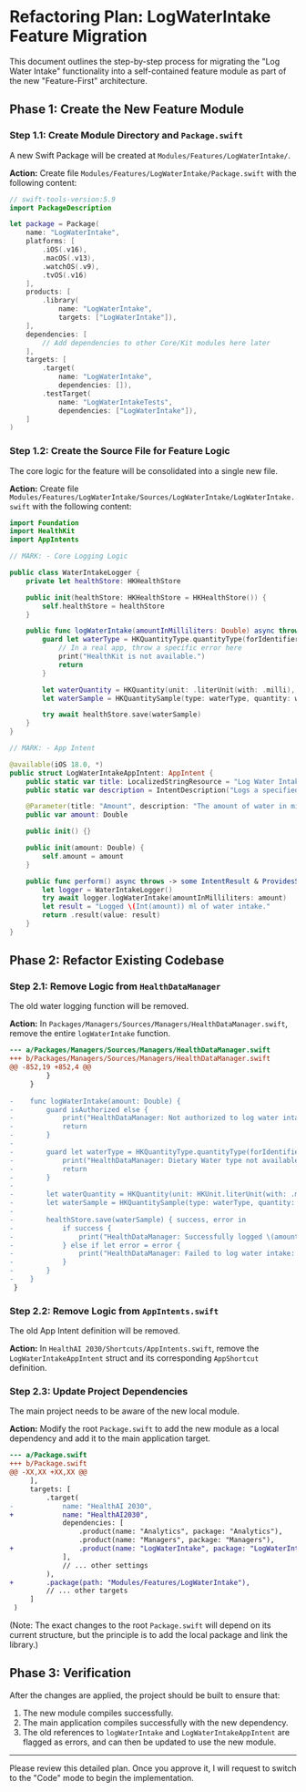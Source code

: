 # Refactoring Plan: LogWaterIntake Feature Migration

This document outlines the step-by-step process for migrating the "Log Water Intake" functionality into a self-contained feature module as part of the new "Feature-First" architecture.

## Phase 1: Create the New Feature Module

### Step 1.1: Create Module Directory and `Package.swift`

A new Swift Package will be created at `Modules/Features/LogWaterIntake/`.

**Action:** Create file `Modules/Features/LogWaterIntake/Package.swift` with the following content:

```swift
// swift-tools-version:5.9
import PackageDescription

let package = Package(
    name: "LogWaterIntake",
    platforms: [
        .iOS(.v16),
        .macOS(.v13),
        .watchOS(.v9),
        .tvOS(.v16)
    ],
    products: [
        .library(
            name: "LogWaterIntake",
            targets: ["LogWaterIntake"]),
    ],
    dependencies: [
        // Add dependencies to other Core/Kit modules here later
    ],
    targets: [
        .target(
            name: "LogWaterIntake",
            dependencies: []),
        .testTarget(
            name: "LogWaterIntakeTests",
            dependencies: ["LogWaterIntake"]),
    ]
)
```

### Step 1.2: Create the Source File for Feature Logic

The core logic for the feature will be consolidated into a single new file.

**Action:** Create file `Modules/Features/LogWaterIntake/Sources/LogWaterIntake/LogWaterIntake.swift` with the following content:

```swift
import Foundation
import HealthKit
import AppIntents

// MARK: - Core Logging Logic

public class WaterIntakeLogger {
    private let healthStore: HKHealthStore

    public init(healthStore: HKHealthStore = HKHealthStore()) {
        self.healthStore = healthStore
    }

    public func logWaterIntake(amountInMilliliters: Double) async throws {
        guard let waterType = HKQuantityType.quantityType(forIdentifier: .dietaryWater) else {
            // In a real app, throw a specific error here
            print("HealthKit is not available.")
            return
        }

        let waterQuantity = HKQuantity(unit: .literUnit(with: .milli), doubleValue: amountInMilliliters)
        let waterSample = HKQuantitySample(type: waterType, quantity: waterQuantity, start: Date(), end: Date())

        try await healthStore.save(waterSample)
    }
}

// MARK: - App Intent

@available(iOS 18.0, *)
public struct LogWaterIntakeAppIntent: AppIntent {
    public static var title: LocalizedStringResource = "Log Water Intake"
    public static var description = IntentDescription("Logs a specified amount of water intake.")

    @Parameter(title: "Amount", description: "The amount of water in milliliters.")
    public var amount: Double

    public init() {}

    public init(amount: Double) {
        self.amount = amount
    }

    public func perform() async throws -> some IntentResult & ProvidesStringResult {
        let logger = WaterIntakeLogger()
        try await logger.logWaterIntake(amountInMilliliters: amount)
        let result = "Logged \(Int(amount)) ml of water intake."
        return .result(value: result)
    }
}
```

## Phase 2: Refactor Existing Codebase

### Step 2.1: Remove Logic from `HealthDataManager`

The old water logging function will be removed.

**Action:** In `Packages/Managers/Sources/Managers/HealthDataManager.swift`, remove the entire `logWaterIntake` function.

```diff
--- a/Packages/Managers/Sources/Managers/HealthDataManager.swift
+++ b/Packages/Managers/Sources/Managers/HealthDataManager.swift
@@ -852,19 +852,4 @@
         }
     }
 
-    func logWaterIntake(amount: Double) {
-        guard isAuthorized else {
-            print("HealthDataManager: Not authorized to log water intake.")
-            return
-        }
-
-        guard let waterType = HKQuantityType.quantityType(forIdentifier: .dietaryWater) else {
-            print("HealthDataManager: Dietary Water type not available.")
-            return
-        }
-
-        let waterQuantity = HKQuantity(unit: HKUnit.literUnit(with: .milli), doubleValue: amount)
-        let waterSample = HKQuantitySample(type: waterType, quantity: waterQuantity, start: Date(), end: Date())
-
-        healthStore.save(waterSample) { success, error in
-            if success {
-                print("HealthDataManager: Successfully logged \(amount) ml of water intake.")
-            } else if let error = error {
-                print("HealthDataManager: Failed to log water intake: \(error.localizedDescription)")
-            }
-        }
-    }
 }
```

### Step 2.2: Remove Logic from `AppIntents.swift`

The old App Intent definition will be removed.

**Action:** In `HealthAI 2030/Shortcuts/AppIntents.swift`, remove the `LogWaterIntakeAppIntent` struct and its corresponding `AppShortcut` definition.

### Step 2.3: Update Project Dependencies

The main project needs to be aware of the new local module.

**Action:** Modify the root `Package.swift` to add the new module as a local dependency and add it to the main application target.

```diff
--- a/Package.swift
+++ b/Package.swift
@@ -XX,XX +XX,XX @@
     ],
     targets: [
         .target(
-            name: "HealthAI 2030",
+            name: "HealthAI2030",
             dependencies: [
                 .product(name: "Analytics", package: "Analytics"),
                 .product(name: "Managers", package: "Managers"),
+                .product(name: "LogWaterIntake", package: "LogWaterIntake")
             ],
             // ... other settings
         ),
+        .package(path: "Modules/Features/LogWaterIntake"),
         // ... other targets
     ]
 )
```
(Note: The exact changes to the root `Package.swift` will depend on its current structure, but the principle is to add the local package and link the library.)

## Phase 3: Verification

After the changes are applied, the project should be built to ensure that:
1.  The new module compiles successfully.
2.  The main application compiles successfully with the new dependency.
3.  The old references to `logWaterIntake` and `LogWaterIntakeAppIntent` are flagged as errors, and can then be updated to use the new module.

---

Please review this detailed plan. Once you approve it, I will request to switch to the "Code" mode to begin the implementation.